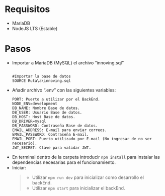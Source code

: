 # Requisitos
* MariaDB
* NodeJS LTS (Estable)

# Pasos
* Importar a MariaDB (MySQL) el archivo “innoving.sql”
   ```MySQL
   
   #Importar la base de datos
   SOURCE Ruta\a\innoving.sql
   
   ```
* Añadir archivo “.env” con las siguientes variables:
  ```ENV
  PORT: Puerto a utilizar por el BackEnd.
  NODE_ENV=development
  DB_NAME: Nombre Base de datos.
  DB_USER: Usuario Base de datos.
  DB_HOST: Host Base de datos.
  DB_DRIVER=mysql
  DB_PASSWORD: Contraseña Base de datos.
  EMAIL_ADDRESS: E-mail para enviar correos.
  EMAIL_PASSWORD: Contraseña E-mail.
  EMAIL_PORT: Puerto utilizado por E-mail (No ingresar de no ser necesario).
  JWT_SECRET: Clave para validar JWT.

  ```
* En terminal dentro de la carpeta introducir ```npm install``` para instalar las dependencias necesarias para el funcionamiento.
* Iniciar:
  > * Utilizar ```npm run dev``` para inicializar como desarrollo el backEnd.
  > * Utilizar ```npm start``` para inicializar el backEnd.
